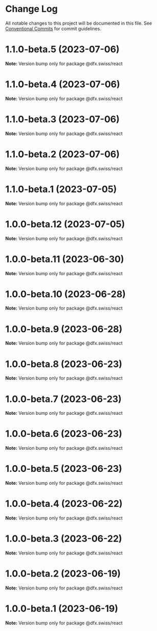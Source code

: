 # Change Log

All notable changes to this project will be documented in this file.
See [Conventional Commits](https://conventionalcommits.org) for commit guidelines.

# 1.1.0-beta.5 (2023-07-06)

**Note:** Version bump only for package @dfx.swiss/react





# 1.1.0-beta.4 (2023-07-06)

**Note:** Version bump only for package @dfx.swiss/react





# 1.1.0-beta.3 (2023-07-06)

**Note:** Version bump only for package @dfx.swiss/react





# 1.1.0-beta.2 (2023-07-06)

**Note:** Version bump only for package @dfx.swiss/react





# 1.1.0-beta.1 (2023-07-05)

**Note:** Version bump only for package @dfx.swiss/react





# 1.0.0-beta.12 (2023-07-05)

**Note:** Version bump only for package @dfx.swiss/react





# 1.0.0-beta.11 (2023-06-30)

**Note:** Version bump only for package @dfx.swiss/react





# 1.0.0-beta.10 (2023-06-28)

**Note:** Version bump only for package @dfx.swiss/react





# 1.0.0-beta.9 (2023-06-28)

**Note:** Version bump only for package @dfx.swiss/react





# 1.0.0-beta.8 (2023-06-23)

**Note:** Version bump only for package @dfx.swiss/react





# 1.0.0-beta.7 (2023-06-23)

**Note:** Version bump only for package @dfx.swiss/react





# 1.0.0-beta.6 (2023-06-23)

**Note:** Version bump only for package @dfx.swiss/react





# 1.0.0-beta.5 (2023-06-23)

**Note:** Version bump only for package @dfx.swiss/react





# 1.0.0-beta.4 (2023-06-22)

**Note:** Version bump only for package @dfx.swiss/react





# 1.0.0-beta.3 (2023-06-22)

**Note:** Version bump only for package @dfx.swiss/react





# 1.0.0-beta.2 (2023-06-19)

**Note:** Version bump only for package @dfx.swiss/react





# 1.0.0-beta.1 (2023-06-19)

**Note:** Version bump only for package @dfx.swiss/react
